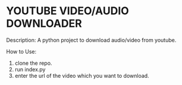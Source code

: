 # YOUTUBE VIDEO/AUDIO DOWNLOADER
Description:
  A python project to download audio/video from youtube.

How to Use:
1) clone the repo.
2) run index.py
3) enter the url of the video which you want to download.

